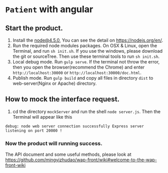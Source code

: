 # `Patient` with angular

## Start the product.
1. Install the node@4.5.0, You can see the detail on https://nodejs.org/en/.
2. Run the required node modules packages. On OSX & Linux, open the Terminal, and run `sh init.sh`. If you use the windows, please download the git or sourceTree. Then use these terminal tools to run `sh init.sh`.
3. Local debug mode. Run `gulp serve`. If the terminal not throw the error, then you open the browser(recommend the Chrome) and enter `http://localhost:30000` or `http://localhost:30000/doc.html`.
4. Publish mode. Run `gulp build` and copy all files in directory `dist` to web-server(Nginx or Apache) directory.

## How to mock the interface request.
1. cd the directory `mockServer` and run the shell `node server.js`. Then the Terminal will appear like this
```
debug: node web server connection successfully Express server listening on port 20000 !
```

### Now the product will running success. 
The API document and some useful methods, please look at https://github.com/mingyizhudao/wap-front/wiki#welcome-to-the-wap-front-wiki 
